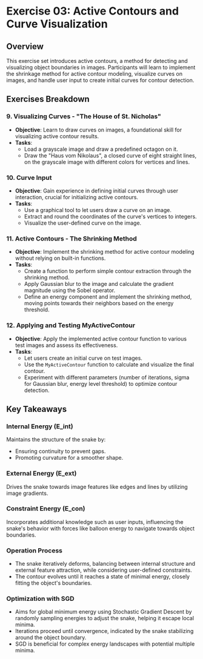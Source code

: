 # Exercise 03: Active Contours and Curve Visualization

## Overview

This exercise set introduces active contours, a method for detecting and visualizing object boundaries in images. Participants will learn to implement the shrinkage method for active contour modeling, visualize curves on images, and handle user input to create initial curves for contour detection.

## Exercises Breakdown

### 9. Visualizing Curves - "The House of St. Nicholas"

- **Objective**: Learn to draw curves on images, a foundational skill for visualizing active contour results.
- **Tasks**:
  - Load a grayscale image and draw a predefined octagon on it.
  - Draw the "Haus vom Nikolaus", a closed curve of eight straight lines, on the grayscale image with different colors for vertices and lines.

### 10. Curve Input

- **Objective**: Gain experience in defining initial curves through user interaction, crucial for initializing active contours.
- **Tasks**:
  - Use a graphical tool to let users draw a curve on an image.
  - Extract and round the coordinates of the curve's vertices to integers.
  - Visualize the user-defined curve on the image.

### 11. Active Contours - The Shrinking Method

- **Objective**: Implement the shrinking method for active contour modeling without relying on built-in functions.
- **Tasks**:
  - Create a function to perform simple contour extraction through the shrinking method.
  - Apply Gaussian blur to the image and calculate the gradient magnitude using the Sobel operator.
  - Define an energy component and implement the shrinking method, moving points towards their neighbors based on the energy threshold.

### 12. Applying and Testing MyActiveContour

- **Objective**: Apply the implemented active contour function to various test images and assess its effectiveness.
- **Tasks**:
  - Let users create an initial curve on test images.
  - Use the `MyActiveContour` function to calculate and visualize the final contour.
  - Experiment with different parameters (number of iterations, sigma for Gaussian blur, energy level threshold) to optimize contour detection.

## Key Takeaways


### Internal Energy (E_int)
Maintains the structure of the snake by:
- Ensuring continuity to prevent gaps.
- Promoting curvature for a smoother shape.

### External Energy (E_ext)
Drives the snake towards image features like edges and lines by utilizing image gradients.

### Constraint Energy (E_con)
Incorporates additional knowledge such as user inputs, influencing the snake's behavior with forces like balloon energy to navigate towards object boundaries.

### Operation Process
- The snake iteratively deforms, balancing between internal structure and external feature attraction, while considering user-defined constraints.
- The contour evolves until it reaches a state of minimal energy, closely fitting the object's boundaries.

### Optimization with SGD
- Aims for global minimum energy using Stochastic Gradient Descent by randomly sampling energies to adjust the snake, helping it escape local minima.
- Iterations proceed until convergence, indicated by the snake stabilizing around the object boundary.
- SGD is beneficial for complex energy landscapes with potential multiple minima.